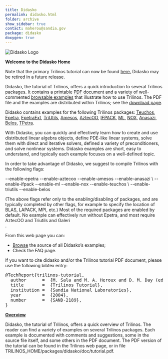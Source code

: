 ```yaml
---
title: Didasko
permalink: didasko.html
folder: archive
show_sidebar: true
contact: maherou@sandia.gov
package: didasko
doxygen: true
---
```


![Didasko Logo](images/didasko_logo.jpeg)

**Welcome to the Didasko Home**

Note that the primary Trilinos tutorial can now be found [here.](https://github.com/trilinos/Trilinos_tutorial/wiki "Trilinos Hands On Tutorial") Didasko may be retired in a future release.

Didasko, the tutorial of Trilinos, offers a quick introduction to several Trilinos packages. It contains a printable [PDF](pdfs/Trilinos7.0Tutorial.pdf) document and a variety of well-commented [browsable examples](https://trilinos.org/didasko/examples.html) that illustrate how to use Trilinos. The PDF file and the examples are distributed within Trilinos; see the [download page](download.html).

Didasko contains examples for the following Trilinos packages: [Teuchos](teuchos.html), [Epetra](epetra.html), [EpetraExt](epetraext.html), [TriUtils](triutils.html), [Amesos](amesos.html), [AztecOO](aztecoo.html), [IFPACK](ifpack.html), [ML](ml.html), [NOX](nox_and_loca.html), [Anasazi](anasazi.html), [Belos](belos.html), [TPetra](tpetra.html).

With Didasko, you can quickly and effectively learn how to create and use distributed linear algebra objects, define PDE-like linear systems, solve them with direct and iterative solvers, defined a variety of preconditioners, and solve nonlinear systems. Didasko examples are short, easy to understand, and typically each example focuses on a well-defined topic.

In order to take advantage of Didasko, we suggest to compile Trilinos with the following flags:

<div>--enable-epetra --enable-aztecoo --enable-amesos --enable-anasazi \  
--enable-ifpack --enable-ml --enable-nox --enable-teuchos \  
--enable-triutils --enable-belos</div>

(The above flags refer only to the enabling/disabling of packages, and are typically completed by other flags, for example to specify the location of BLAS, LAPACK, MPI, etc.) Most of the required packages are enabled by default. No example can effectively run without Epetra, and most require AztecOO and Triutils and Galeri  
.

From this web page you can:

*   [Browse](docs/dev//didasko/index.html) the source of all Didasko’s examples;
*   Check the FAQ page.

If you want to cite didasko and/or the Trilinos tutorial PDF document, please use the following bibtex entry:

<pre>@TechReport{trilinos-tutorial,
  author      =  {M. Sala and M. A. Heroux and D. M. Day (editors)},
  title       =  {Trilinos Tutorial},
  institution =  {Sandia National Laboratories},
  year        =  {2004},
  number      =  {SAND-2189},
}</pre>

<span style="text-decoration: underline;">**Overview**</span>

Didasko, the tutorial of Trilinos, offers a quick overview of Trilinos. The reader can find a variety of examples on several Trilinos packages. Each example is documented with comments and suggestions, some in the source file itself, and some others in the PDF document. The PDF version of the tutorial can be found in the Trilinos web page, or in file TRILINOS_HOME/packages/didasko/doc/tutorial.pdf.
